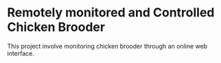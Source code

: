 # Remotely monitored and Controlled  Chicken Brooder
This project involve monitoring  chicken brooder through an online web interface.
